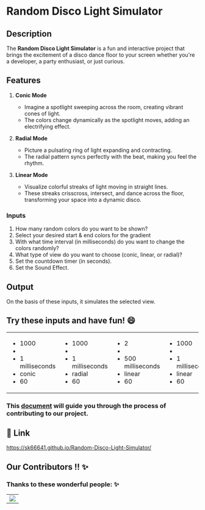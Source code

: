 # Random Disco Light Simulator

## Description

The **Random Disco Light Simulator** is a fun and interactive project that brings the excitement of a disco dance floor to your screen whether you're a developer, a party enthusiast, or just curious.

## Features

1. **Conic Mode**
   - Imagine a spotlight sweeping across the room, creating vibrant cones of light.
   - The colors change dynamically as the spotlight moves, adding an electrifying effect.

2. **Radial Mode**
   - Picture a pulsating ring of light expanding and contracting.
   - The radial pattern syncs perfectly with the beat, making you feel the rhythm.

3. **Linear Mode**
   - Visualize colorful streaks of light moving in straight lines.
   - These streaks crisscross, intersect, and dance across the floor, transforming your space into a dynamic disco.



### Inputs

1. How many random colors do you want to be shown?
2. Select your desired start & end colors for the gradient
2. With what time interval (in milliseconds) do you want to change the colors randomly?
3. What type of view do you want to choose (conic, linear, or radial)?
4. Set the countdown timer (in seconds).
5. Set the Sound Effect.

## Output

On the basis of these inputs, it simulates the selected view.

## Try these inputs and have fun! 😄

<table>
        <tr>
        <td>
            <ul>
                <li>1000</li>
                <li></li>
                <li>1 milliseconds</li>
                <li>conic</li>
                <li>60</li>
            </ul>
        </td>
        <td>
            <ul>
                <li>1000</li>
                <li></li>
                <li>1 milliseconds</li>
                <li>radial</li>
                <li>60</li>
            </ul>
        </td>
        <td>
            <ul>
                <li>2</li>
                <li></li>
                <li>500 milliseconds</li>
                <li>linear</li>
                <li>60</li>
            </ul>
        </td>
        <td>
            <ul>
                <li>1000</li>
                <li></li>
                <li>1 milliseconds</li>
                <li>linear</li>
                <li>60</li>
            </ul>
        </td>
        </tr>

</table>

### This [document](https://github.com/sk66641/Random-Disco-Light-Simulator/blob/main/Learn.md) will guide you through the process of contributing to our project. 

## 🔗 Link

https://sk66641.github.io/Random-Disco-Light-Simulator/

## Our Contributors  !! ✨
### Thanks to these wonderful people: ✨

<table>
	<tr>
		<td>
			<a href="https://github.com/sk66641/Random-Disco-Light-Simulator/graphs/contributors">
			  <img src="https://contrib.rocks/image?repo=sk66641/Random-Disco-Light-Simulator" />
</a>
		</td>
	</tr>
</table>


